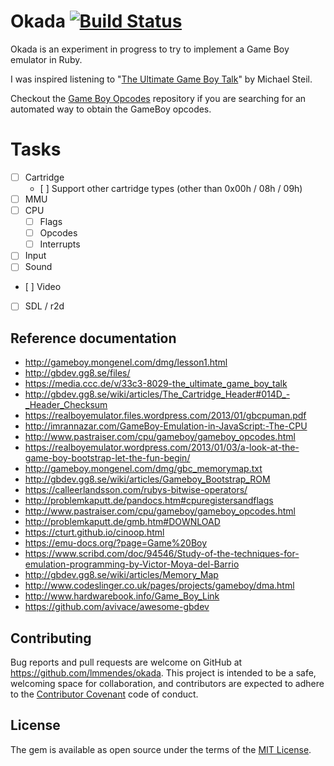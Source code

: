# Okada [![Build Status](https://travis-ci.org/lmmendes/okada.svg?branch=master)](https://travis-ci.org/lmmendes/okada)

Okada is an experiment in progress to try to implement a Game Boy emulator in Ruby.

I was inspired listening to "[The Ultimate Game Boy Talk](https://media.ccc.de/v/33c3-8029-the_ultimate_game_boy_talk)" by Michael Steil.

Checkout the [Game Boy Opcodes](https://github.com/lmmendes/game-boy-opcodes) repository if you are searching for an automated way to obtain the GameBoy opcodes.

# Tasks

- [ ] Cartridge
  - [ ] Support other cartridge types (other than 0x00h / 08h / 09h)
- [ ] MMU
- [ ] CPU
  - [ ] Flags
  - [ ] Opcodes
  - [ ] Interrupts
- [ ] Input
- [ ] Sound
- [ ] Video
 - [ ] SDL / r2d

## Reference documentation

- http://gameboy.mongenel.com/dmg/lesson1.html
- http://gbdev.gg8.se/files/
- https://media.ccc.de/v/33c3-8029-the_ultimate_game_boy_talk
- http://gbdev.gg8.se/wiki/articles/The_Cartridge_Header#014D_-_Header_Checksum
- https://realboyemulator.files.wordpress.com/2013/01/gbcpuman.pdf
- http://imrannazar.com/GameBoy-Emulation-in-JavaScript:-The-CPU
- http://www.pastraiser.com/cpu/gameboy/gameboy_opcodes.html
- https://realboyemulator.wordpress.com/2013/01/03/a-look-at-the-game-boy-bootstrap-let-the-fun-begin/
- http://gameboy.mongenel.com/dmg/gbc_memorymap.txt
- http://gbdev.gg8.se/wiki/articles/Gameboy_Bootstrap_ROM
- https://calleerlandsson.com/rubys-bitwise-operators/
- http://problemkaputt.de/pandocs.htm#cpuregistersandflags
- http://www.pastraiser.com/cpu/gameboy/gameboy_opcodes.html
- http://problemkaputt.de/gmb.htm#DOWNLOAD
- https://cturt.github.io/cinoop.html
- https://emu-docs.org/?page=Game%20Boy
- https://www.scribd.com/doc/94546/Study-of-the-techniques-for-emulation-programming-by-Victor-Moya-del-Barrio
- http://gbdev.gg8.se/wiki/articles/Memory_Map
- http://www.codeslinger.co.uk/pages/projects/gameboy/dma.html
- http://www.hardwarebook.info/Game_Boy_Link
- https://github.com/avivace/awesome-gbdev

## Contributing

Bug reports and pull requests are welcome on GitHub at https://github.com/lmmendes/okada. This project is intended to be a safe, welcoming space for collaboration, and contributors are expected to adhere to the [Contributor Covenant](http://contributor-covenant.org) code of conduct.

## License

The gem is available as open source under the terms of the [MIT License](http://opensource.org/licenses/MIT).
